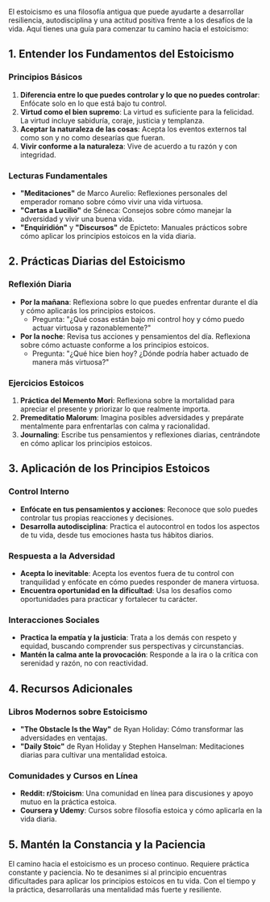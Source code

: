 El estoicismo es una filosofía antigua que puede ayudarte a desarrollar resiliencia, autodisciplina y una actitud positiva frente a los desafíos de la vida. Aquí tienes una guía para comenzar tu camino hacia el estoicismo:

## 1. Entender los Fundamentos del Estoicismo

### Principios Básicos
1. **Diferencia entre lo que puedes controlar y lo que no puedes controlar**: Enfócate solo en lo que está bajo tu control.
2. **Virtud como el bien supremo**: La virtud es suficiente para la felicidad. La virtud incluye sabiduría, coraje, justicia y templanza.
3. **Aceptar la naturaleza de las cosas**: Acepta los eventos externos tal como son y no como desearías que fueran.
4. **Vivir conforme a la naturaleza**: Vive de acuerdo a tu razón y con integridad.

### Lecturas Fundamentales
- **"Meditaciones"** de Marco Aurelio: Reflexiones personales del emperador romano sobre cómo vivir una vida virtuosa.
- **"Cartas a Lucilio"** de Séneca: Consejos sobre cómo manejar la adversidad y vivir una buena vida.
- **"Enquiridión"** y **"Discursos"** de Epicteto: Manuales prácticos sobre cómo aplicar los principios estoicos en la vida diaria.

## 2. Prácticas Diarias del Estoicismo

### Reflexión Diaria
- **Por la mañana**: Reflexiona sobre lo que puedes enfrentar durante el día y cómo aplicarás los principios estoicos.
  - Pregunta: "¿Qué cosas están bajo mi control hoy y cómo puedo actuar virtuosa y razonablemente?"
- **Por la noche**: Revisa tus acciones y pensamientos del día. Reflexiona sobre cómo actuaste conforme a los principios estoicos.
  - Pregunta: "¿Qué hice bien hoy? ¿Dónde podría haber actuado de manera más virtuosa?"

### Ejercicios Estoicos
1. **Práctica del Memento Mori**: Reflexiona sobre la mortalidad para apreciar el presente y priorizar lo que realmente importa.
2. **Premeditatio Malorum**: Imagina posibles adversidades y prepárate mentalmente para enfrentarlas con calma y racionalidad.
3. **Journaling**: Escribe tus pensamientos y reflexiones diarias, centrándote en cómo aplicar los principios estoicos.

## 3. Aplicación de los Principios Estoicos

### Control Interno
- **Enfócate en tus pensamientos y acciones**: Reconoce que solo puedes controlar tus propias reacciones y decisiones.
- **Desarrolla autodisciplina**: Practica el autocontrol en todos los aspectos de tu vida, desde tus emociones hasta tus hábitos diarios.

### Respuesta a la Adversidad
- **Acepta lo inevitable**: Acepta los eventos fuera de tu control con tranquilidad y enfócate en cómo puedes responder de manera virtuosa.
- **Encuentra oportunidad en la dificultad**: Usa los desafíos como oportunidades para practicar y fortalecer tu carácter.

### Interacciones Sociales
- **Practica la empatía y la justicia**: Trata a los demás con respeto y equidad, buscando comprender sus perspectivas y circunstancias.
- **Mantén la calma ante la provocación**: Responde a la ira o la crítica con serenidad y razón, no con reactividad.

## 4. Recursos Adicionales

### Libros Modernos sobre Estoicismo
- **"The Obstacle Is the Way"** de Ryan Holiday: Cómo transformar las adversidades en ventajas.
- **"Daily Stoic"** de Ryan Holiday y Stephen Hanselman: Meditaciones diarias para cultivar una mentalidad estoica.

### Comunidades y Cursos en Línea
- **Reddit: r/Stoicism**: Una comunidad en línea para discusiones y apoyo mutuo en la práctica estoica.
- **Coursera y Udemy**: Cursos sobre filosofía estoica y cómo aplicarla en la vida diaria.

## 5. Mantén la Constancia y la Paciencia

El camino hacia el estoicismo es un proceso continuo. Requiere práctica constante y paciencia. No te desanimes si al principio encuentras dificultades para aplicar los principios estoicos en tu vida. Con el tiempo y la práctica, desarrollarás una mentalidad más fuerte y resiliente.